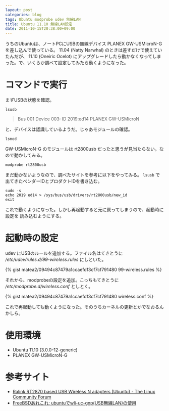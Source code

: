```yaml
---
layout: post
categories: blog
tags: Ubuntu modprobe udev 無線LAN
title: Ubuntu 11.10 無線LAN設定
date: 2011-10-15T20:38:00+09:00
---
```



うちのUbuntuは、ノートPCにUSBの無線デバイス PLANEX GW-USMicroN-G を差し込んで使っている。 11.04 (Natty Narwhal) のときは差すだけで使えていたんだが、 11.10 (Oneiric Ocelot) にアップグレードしたら動かなくなってしまった。で、いくらか調べて設定してみたら動くようになった。

<!-- more -->


# コマンドで実行

まずUSBの状態を確認。

```
lsusb
```


> Bus 001 Device 003: ID 2019:ed14 PLANEX GW-USMicroN

と、デバイスは認識しているようだ。じゃあモジュールの確認。

```
lsmod
```


GW-USMicroN-G のモジュールは rt2800usb だったと思うが見当たらない。なので動かしてみる。

```
modprobe rt2800usb
```


まだ動かないようなので、調べたサイトを参考に以下をやってみる。 `lsusb` で出てきたベンダーIDとプロダクトIDを書き込む。

```
sudo -s
echo 2019 ed14 > /sys/bus/usb/drivers/rt2800usb/new_id
exit
```


これで動くようになった。しかし再起動すると元に戻ってしまうので、起動時に設定を
読み込むようにする。


# 起動時の設定

udev にUSBのルールを追加する。ファイル名はてきとうに */etc/udev/rules.d/99-wireless.rules* にしといた。

{% gist matea2/09494c87479a1ccaefdf3cf7cf791480 99-wireless.rules %}


それから、modprobeの設定を追加。こっちもてきとうに */etc/modprobe.d/wireless.conf* としとく。

{% gist matea2/09494c87479a1ccaefdf3cf7cf791480 wireless.conf %}


これで再起動しても動くようになった。そのうちカーネルの更新とかでなおるんかしら。



# 使用環境

+ Ubuntu 11.10 (3.0.0-12-generic)
+ PLANEX GW-USMicroN-G


# 参考サイト

+ [Ralink RT2870 based USB Wireless N adapters (Ubuntu) - The Linux Community Forum][cite-linux-forums]
+ [FreeBSDあれこれ: ubuntuでwli-uc-gnp(USB無線LAN)の使用][cite-freebsd-arkr]



[cite-linux-forums]: http://linuxforums.org.uk/hardware-compatibility/ralink-rt2870-based-usb-wireless-n-adapters-%28ubuntu%29/150/
[cite-freebsd-arkr]: http://uls.fam.cx/freebsd/archives/003152.html

